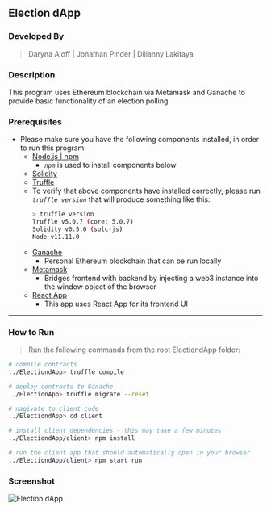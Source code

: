 ## Election dApp

### Developed By
> Daryna Aloff | Jonathan Pinder | Dilianny Lakitaya

### Description
This program uses Ethereum blockchain via Metamask and Ganache to provide basic functionality of an election polling

### Prerequisites
* Please make sure you have the following components installed, in order to run this program:
    * [Node.js | npm](https://www.npmjs.com/get-npm)
        * *`npm`* is used to install components below
    * [Solidity](https://www.npmjs.com/package/solc)
    * [Truffle](https://www.npmjs.com/package/truffle)
    * To verify that above components have installed correctly, please run *`truffle version`* that will produce something like this:
      ```sh
      > truffle version
      Truffle v5.0.7 (core: 5.0.7)
      Solidity v0.5.0 (solc-js)
      Node v11.11.0
      ```
    * [Ganache](https://truffleframework.com/ganache)
      * Personal Ethereum blockchain that can be run locally
    * [Metamask](https://metamask.io/)
      * Bridges frontend with backend by injecting a web3 instance into the window object of the browser
    * [React App](https://github.com/facebook/create-react-app)
      * This app uses React App for its frontend UI

-------
### How to Run
> Run the following commands from the root ElectiondApp folder:
```sh
# compile contracts
../ElectiondApp> truffle compile

# deploy contracts to Ganache
../ElectionApp> truffle migrate --reset

# nagivate to client code
../ElectiondApp> cd client

# install client dependencies - this may take a few minutes
../ElectiondApp/client> npm install

# run the client app that should automatically open in your browser
../ElectiondApp/client> npm start run
```
### Screenshot
![Election dApp](/screenshot.jpg)